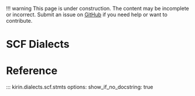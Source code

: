 !!! warning
    This page is under construction. The content may be incomplete or incorrect. Submit an issue
    on [GitHub](https://github.com/QuEraComputing/kirin/issues/new) if you need help or want to
    contribute.

# SCF Dialects

# Reference

::: kirin.dialects.scf.stmts
    options:
        show_if_no_docstring: true
